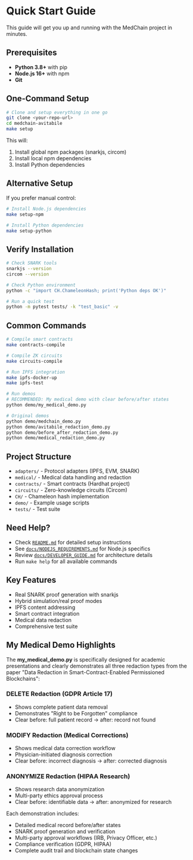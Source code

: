 # Quick Start Guide

This guide will get you up and running with the MedChain project in minutes.

## Prerequisites

- **Python 3.8+** with pip
- **Node.js 16+** with npm
- **Git**

## One-Command Setup

```bash
# Clone and setup everything in one go
git clone <your-repo-url>
cd medchain-avitabile
make setup
```

This will:

1. Install global npm packages (snarkjs, circom)
2. Install local npm dependencies
3. Install Python dependencies

## Alternative Setup

If you prefer manual control:

```bash
# Install Node.js dependencies
make setup-npm

# Install Python dependencies  
make setup-python
```

## Verify Installation

```bash
# Check SNARK tools
snarkjs --version
circom --version

# Check Python environment
python -c "import CH.ChameleonHash; print('Python deps OK')"

# Run a quick test
python -m pytest tests/ -k "test_basic" -v
```

## Common Commands

```bash
# Compile smart contracts
make contracts-compile

# Compile ZK circuits
make circuits-compile

# Run IPFS integration
make ipfs-docker-up
make ipfs-test

# Run demos
# RECOMMENDED: My medical demo with clear before/after states
python demo/my_medical_demo.py

# Original demos
python demo/medchain_demo.py
python demo/avitabile_redaction_demo.py
python demo/before_after_redaction_demo.py
python demo/medical_redaction_demo.py
```

## Project Structure

- `adapters/` - Protocol adapters (IPFS, EVM, SNARK)
- `medical/` - Medical data handling and redaction
- `contracts/` - Smart contracts (Hardhat project)
- `circuits/` - Zero-knowledge circuits (Circom)
- `CH/` - Chameleon hash implementation
- `demo/` - Example usage scripts
- `tests/` - Test suite

## Need Help?

- Check [`README.md`](README.md) for detailed setup instructions
- See [`docs/NODEJS_REQUIREMENTS.md`](docs/NODEJS_REQUIREMENTS.md) for Node.js specifics
- Review [`docs/DEVELOPER_GUIDE.md`](docs/DEVELOPER_GUIDE.md) for architecture details
- Run `make help` for all available commands

## Key Features

- Real SNARK proof generation with snarkjs
- Hybrid simulation/real proof modes
- IPFS content addressing
- Smart contract integration
- Medical data redaction
- Comprehensive test suite

## My Medical Demo Highlights

The **my_medical_demo.py** is specifically designed for academic presentations and clearly demonstrates all three redaction types from the paper "Data Redaction in Smart-Contract-Enabled Permissioned Blockchains":

### DELETE Redaction (GDPR Article 17)

- Shows complete patient data removal
- Demonstrates "Right to be Forgotten" compliance
- Clear before: full patient record → after: record not found

### MODIFY Redaction (Medical Corrections)

- Shows medical data correction workflow
- Physician-initiated diagnosis correction
- Clear before: incorrect diagnosis → after: corrected diagnosis

### ANONYMIZE Redaction (HIPAA Research)

- Shows research data anonymization
- Multi-party ethics approval process  
- Clear before: identifiable data → after: anonymized for research

Each demonstration includes:

- Detailed medical record before/after states
- SNARK proof generation and verification
- Multi-party approval workflows (IRB, Privacy Officer, etc.)
- Compliance verification (GDPR, HIPAA)
- Complete audit trail and blockchain state changes
